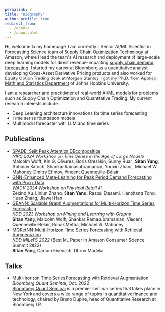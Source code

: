 ```yaml
---
permalink: /
title: "Biography"
author_profile: true
redirect_from: 
  - /about/
  - /about.html
---
```


Hi, welcome to my homepage. I am currently a Senior AI/ML Scientist in Forecasting Science team of [Supply Chain Optimization Technology](https://www.amazon.science/tag/supply-chain-optimization-technologies) at Amazon, where I lead the team's AI research and deployment of large-scale deep learning models for direct revenue-impacting [supply chain demand forecasting](https://www.amazon.science/latest-news/the-history-of-amazons-forecasting-algorithm). I started my career at Bloomberg as a quantitative analyst developing Cross-Asset Derivative Pricing products and also worked for Equity Option Trading desk at Morgan Stanley. I got my Ph.D. from [Applied Math and Statistics Department](https://engineering.jhu.edu/ams/) of Johns Hopkins University. 

I am a researcher and practitioner of real-world AI/ML models for problems such as Supply Chain Optimization and Quantitative Trading. My current research interests include
   - Deep Learning architecture innovations for time series forecasting
   - Time series foundation models
   - Multimodal forecaster with LLM and time series

## Publications
* [SPADE: Split Peak Attention DEcomposition](https://arxiv.org/abs/2411.05852) \
*NIPS 2024 Workshop on Time Series in the Age of Large Models* \
Malcolm Wolff, Kin G. Olivares, Boris Oreshkin, Sunny Ruan, **Sitan Yang**, Abhinav Katoch, Shankar Ramasubramanian, Youxin Zhang, Michael W. Mahoney, Dmitry Efimov, Vincent Quenneville-Bélair
* [GNN-Enhanced Meta-Learning for Peak Period Demand Forecasting with Proxy Data](https://arxiv.org/abs/2406.16221) \
*WACV 2024 Workshop on Physical Retail AI* \
Zexing Xu, Linjun Zhang, **Sitan Yang**, Rasoul Etesami, Hanghang Tong, Huan Zhang, Jiawei Han
* [GEANN: Scalable Graph Augmentations for Multi-Horizon Time Series Forecasting](https://arxiv.org/abs/2307.03595) \
*KDD 2023 Workshop on Mining and Learning with Graphs* \
**Sitan Yang**, Malcolm Wolff, Shankar Ramasubramanian, Vincent Quenneville-Belair, Ronak Metha, Michael W. Mahoney
* [MQRetNN: Multi-Horizon Time Series Forecasting with Retrieval Augmentation](https://arxiv.org/abs/2207.10517) \
*KDD MiLeTS 2022* (Best ML Paper in Amazon Consumer Science Summit 2022)  \
**Sitan Yang**, Carson Eisenach, Dhruv Madeka

## Talks
* Multi-horizon Time Series Forecasting with Retrieval Augmentation \
*Bloomberg Quant Seminar*, Oct. 2022 \
[Bloomberg Quant Seminar](https://www.bloomberg.com/professional/products/bloomberg-terminal/research/lab/seminar-series/) is a premier seminar series that takes place in New York and covers a wide range of topics in quantitative finance and technology, chaired by Bruno Dupire, head of Quantitative Research at Bloomberg LP.  

